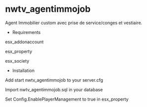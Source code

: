 # nwtv_agentimmojob
Agent Immobilier custom avec prise de service/conges et vestiaire.

- Requirements

esx_addonaccount

esx_property

esx_society

- Installation

Add start nwtv_agentimmojob to your server.cfg

Import nwtv_agentimmojob.sql in your database

Set Config.EnablePlayerManagement to true in esx_property
